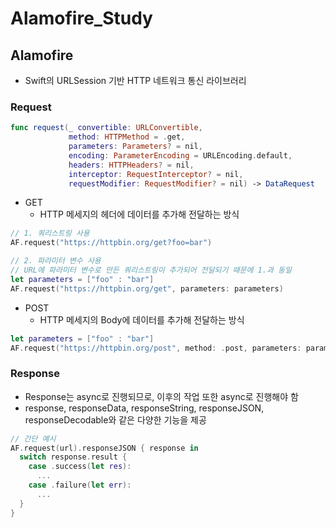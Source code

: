 # Alamofire_Study

## Alamofire
- Swift의 URLSession 기반 HTTP 네트워크 통신 라이브러리

### Request
```swift
func request(_ convertible: URLConvertible, 
             method: HTTPMethod = .get, 
             parameters: Parameters? = nil, 
             encoding: ParameterEncoding = URLEncoding.default, 
             headers: HTTPHeaders? = nil, 
             interceptor: RequestInterceptor? = nil, 
             requestModifier: RequestModifier? = nil) -> DataRequest
```
- GET
  - HTTP 메세지의 헤더에 데이터를 추가해 전달하는 방식
```swift
// 1. 쿼리스트링 사용
AF.request("https://httpbin.org/get?foo=bar")

// 2. 파라미터 변수 사용
// URL에 파라미터 변수로 만든 쿼리스트링이 추가되어 전달되기 때문에 1.과 동일
let parameters = ["foo" : "bar"]
AF.request("https://httpbin.org/get", parameters: parameters)
```
- POST
  - HTTP 메세지의 Body에 데이터를 추가해 전달하는 방식
```swift
let parameters = ["foo" : "bar"]
AF.request("https://httpbin.org/post", method: .post, parameters: parameters)
```

### Response
- Response는 async로 진행되므로, 이후의 작업 또한 async로 진행해야 함
- response, responseData, responseString, responseJSON, responseDecodable와 같은 다양한 기능을 제공
```swift
// 간단 예시
AF.request(url).responseJSON { response in
  switch response.result {
    case .success(let res):
      ...
    case .failure(let err):
      ...
  }
}
```
